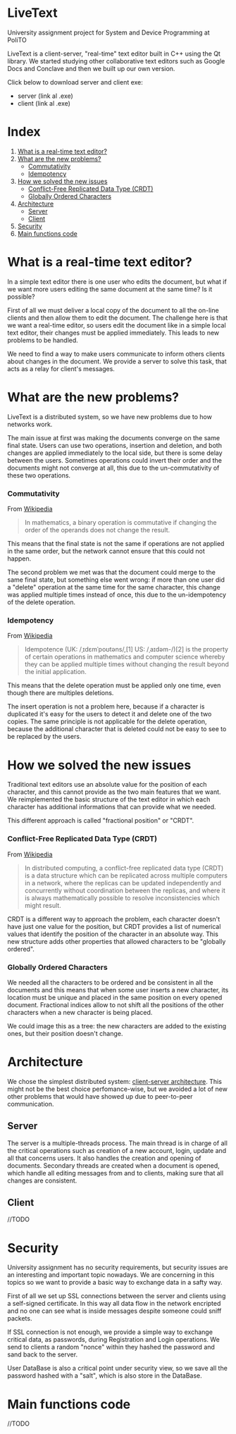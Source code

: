 # LiveText
University assignment project for System and Device Programming at PoliTO

LiveText is a client-server, "real-time" text editor built in C++ using the Qt library.
We started studying other collaborative text editors such as Google Docs and Conclave and then we built up our own version.

Click below to download server and client exe:
- server (link al .exe)
- client (link al .exe)

# Index
1. [What is a real-time text editor?](#What-is-a-real-time-text-editor)
2. [What are the new problems?](#What-are-the-new-problems)
   - [Commutativity](#Commutativity)
   - [Idempotency](#Idempotency)
3. [How we solved the new issues](#How-we-solved-new-issues)
   - [Conflict-Free Replicated Data Type (CRDT)](#Conflict-Free-Replicated-Data-Type-CRDT)
   - [Globally Ordered Characters](#Globally-Ordered-Characters)
4. [Architecture](#Architecture)
   - [Server](#Server)
   - [Client](#Client)
5. [Security](#Security)
6. [Main functions code](#Main-functions-code)

# What is a real-time text editor?
In a simple text editor there is one user who edits the document, but what if we want more users editing the same document at the same time?
Is it possible?

First of all we must deliver a local copy of the document to all the on-line clients and then allow them to edit the document.
The challenge here is that we want a real-time editor, so users edit the document like in a simple local text editor, their changes must be applied immediately.
This leads to new problems to be handled.

We need to find a way to make users communicate to inform others clients about changes in the document.
We provide a server to solve this task, that acts as a relay for client's messages.

# What are the new problems?

LiveText is a distributed system, so we have new problems due to how networks work.
	
The main issue at first was making the documents converge on the same final state.
Users can use two operations, insertion and deletion, and both changes are applied immediately to the local side, but there is some delay between the users.
Sometimes operations could invert their order and the documents might not converge at all, this due to the un-commutativity of these two operations.

### Commutativity
From [Wikipedia](https://en.wikipedia.org/wiki/Commutative_property)
>In mathematics, a binary operation is commutative if changing the order of the operands does not change the result.

This means that the final state is not the same if operations are not applied in the same order, but the network cannot ensure that this could not happen.

The second problem we met was that the document could merge to the same final state, but something else went wrong:
if more than one user did a "delete" operation at the same time for the same character, this change was applied multiple times instead of once, this due to the un-idempotency of the delete operation.

### Idempotency
From [Wikipedia](https://en.wikipedia.org/wiki/Idempotence)
>Idempotence (UK: /ˌɪdɛmˈpoʊtəns/,[1] US: /ˌaɪdəm-/)[2] is the property of certain operations in mathematics and computer science whereby they can be applied multiple times without changing the result beyond the initial application.

This means that the delete operation must be applied only one time, even though there are multiples deletions.

The insert operation is not a problem here, because if a character is duplicated it's easy for the users to detect it and delete one of the two copies.
The same principle is not applicable for the delete operation, because the additional character that is deleted could not be easy to see to be replaced by the users.

# How we solved the new issues

Traditional text editors use an absolute value for the position of each character, and this cannot provide as the two main features that we want.
We reimplemented the basic structure of the text editor in which each character has additional informations that can provide what we needed.

This different approach is called "fractional position" or "CRDT".

### Conflict-Free Replicated Data Type (CRDT)
From [Wikipedia](https://en.wikipedia.org/wiki/Conflict-free_replicated_data_type)
>In distributed computing, a conflict-free replicated data type (CRDT) is a data structure which can be replicated across multiple computers in a network, where the replicas can be updated independently and concurrently without coordination between the replicas, and where it is always mathematically possible to resolve inconsistencies which might result.

CRDT is a different way to approach the problem, each character doesn't have just one value for the position, but CRDT provides a list of numerical values that identify the position of the character in an absolute way.
This new structure adds other properties that allowed characters to be "globally ordered".

### Globally Ordered Characters
We needed all the characters to be ordered and be consistent in all the documents and this means that when some user inserts a new character, its location must be unique and placed in the same position on every opened document.
Fractional indices allow to not shift all the positions of the other characters when a new character is being placed.

We could image this as a tree: the new characters are added to the existing ones, but their position doesn't change.

# Architecture

We chose the simplest distributed system: [client-server architecture](https://it.wikipedia.org/wiki/Sistema_client/server).
This might not be the best choice perfomance-wise, but we avoided a lot of new other problems that would have showed up due to peer-to-peer communication.

## Server
The server is a multiple-threads process.
The main thread is in charge of all the critical operations such as creation of a new account, login, update and all that concerns users. It also handles the creation and opening of documents.
Secondary threads are created when a document is opened, which handle all editing messages from and to clients, making sure that all changes are consistent.

## Client
//TODO

# Security

University assignment has no security requirements, but security issues are an interesting and important topic nowadays.
We are concerning in this topics so we want to provide a basic way to exchange data in a safty way.

First of all we set up SSL connections between the server and clients using a self-signed certificate.
In this way all data flow in the network encripted and no one can see what is inside messages despite someone could sniff packets.

If SSL connection is not enough, we provide a simple way to exchange critical data, as passwords, during Registration and Login operations. 
We send to clients a random "nonce" within they hashed the password and sand back to the server.

User DataBase is also a critical point under security view, so we save all the password hashed with a "salt", which is also store in the DataBase.

# Main functions code
//TODO
